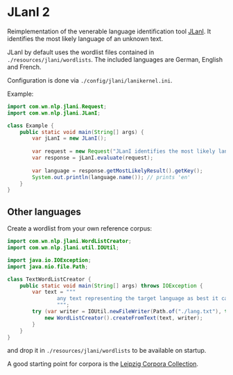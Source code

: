 # JLanI 2
Reimplementation of the venerable language identification tool [JLanI](https://toolbox.wortschatz.uni-leipzig.de/toolbox/textclassification/jlani).
It identifies the most likely language of an unknown text.

JLanI by default uses the wordlist files contained in ``./resources/jlani/wordlists``.
The included languages are German, English and French.

Configuration is done via ``./config/jlani/lanikernel.ini``.

Example:

````java
import com.wn.nlp.jlani.Request;
import com.wn.nlp.jlani.JLanI;

class Example {
	public static void main(String[] args) {
		var jLanI = new JLanI();
		
		var request = new Request("JLanI identifies the most likely language of an unknown text");
		var response = jLanI.evaluate(request);
		
		var language = response.getMostLikelyResult().getKey();
		System.out.println(language.name()); // prints 'en'
	}
}
````

## Other languages

Create a wordlist from your own reference corpus:

````java
import com.wn.nlp.jlani.WordListCreator;
import com.wn.nlp.jlani.util.IOUtil;

import java.io.IOException;
import java.nio.file.Path;

class TextWordListCreator {
	public static void main(String[] args) throws IOException {
		var text = """
				any text representing the target language as best it can
				""";
		try (var writer = IOUtil.newFileWriter(Path.of("./lang.txt"), true)) {
			new WordListCreator().createFromText(text, writer);
		}
	}
}
````

and drop it in ``./resources/jlani/wordlists`` to be available on startup.

A good starting point for corpora is the [Leipzig Corpora Collection](https://wortschatz.uni-leipzig.de/en/download).

